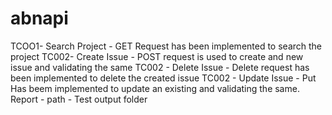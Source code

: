 # abnapi
TCOO1- Search Project - GET Request has been implemented to search the project
TC002- Create Issue - POST request is used to create and new issue and validating the same
TC002 - Delete Issue - Delete request has been implemented to delete the created issue
TC002 - Update Issue - Put Has beem implemented to update an existing and validating the same.
Report - path - Test output folder
